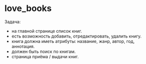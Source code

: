 # love_books
Задача:
- на главной странице список книг.
- eсть возможность добавить, отредактировать, удалить книгу. 
- книга должна иметь атрибуты: название, жанр, автор, год, аннотация. 
- должен быть поиск по книгам.
- страница приёма / выдачи книг.

